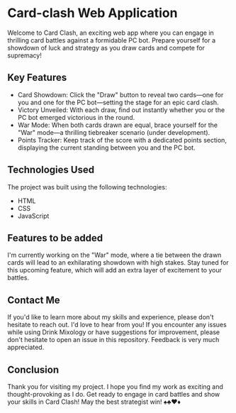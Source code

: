 # Card-clash Web Application
 Welcome to Card Clash, an exciting web app where you can engage in thrilling card battles against a formidable PC bot. Prepare yourself for a showdown of luck and strategy as you draw cards and compete for supremacy!


## Key Features
- Card Showdown: Click the "Draw" button to reveal two cards—one for you and one for the PC bot—setting the stage for an epic card clash.
- Victory Unveiled: With each draw, find out instantly whether you or the PC bot emerged victorious in the round.
- War Mode: When both cards drawn are equal, brace yourself for the "War" mode—a thrilling tiebreaker scenario (under development).
- Points Tracker: Keep track of the score with a dedicated points section, displaying the current standing between you and the PC bot.


## Technologies Used
The project was built using the following technologies:
- HTML
- CSS
- JavaScript


## Features to be added
I'm currently working on the "War" mode, where a tie between the drawn cards will lead to an exhilarating showdown with high stakes. Stay tuned for this upcoming feature, which will add an extra layer of excitement to your battles.


## Contact Me
If you'd like to learn more about my skills and experience, please don't hesitate to reach out. I'd love to hear from you!
If you encounter any issues while using Drink Mixology or have suggestions for improvement, please don't hesitate to open an issue in this repository. Feedback is very much appreciated.


## Conclusion
Thank you for visiting my project. I hope you find my work as exciting and thought-provoking as I do.
Get ready to engage in card battles and show your skills in Card Clash! May the best strategist win! ♠️♣️♥️♦️